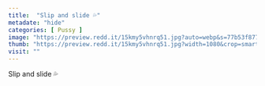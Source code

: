 ```yaml
---
title:  "Slip and slide 💦"
metadate: "hide"
categories: [ Pussy ]
image: "https://preview.redd.it/15kmy5vhnrq51.jpg?auto=webp&s=77b53f877fb72ae8d948515cfefcca04cc4fb9c6"
thumb: "https://preview.redd.it/15kmy5vhnrq51.jpg?width=1080&crop=smart&auto=webp&s=68779951522db59d088e21cea54feb5a6999fd99"
visit: ""
---
```

Slip and slide 💦
